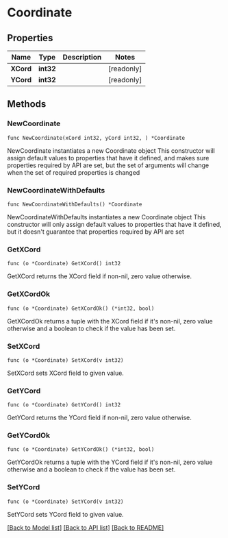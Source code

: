 # Coordinate

## Properties

Name | Type | Description | Notes
------------ | ------------- | ------------- | -------------
**XCord** | **int32** |  | [readonly] 
**YCord** | **int32** |  | [readonly] 

## Methods

### NewCoordinate

`func NewCoordinate(xCord int32, yCord int32, ) *Coordinate`

NewCoordinate instantiates a new Coordinate object
This constructor will assign default values to properties that have it defined,
and makes sure properties required by API are set, but the set of arguments
will change when the set of required properties is changed

### NewCoordinateWithDefaults

`func NewCoordinateWithDefaults() *Coordinate`

NewCoordinateWithDefaults instantiates a new Coordinate object
This constructor will only assign default values to properties that have it defined,
but it doesn't guarantee that properties required by API are set

### GetXCord

`func (o *Coordinate) GetXCord() int32`

GetXCord returns the XCord field if non-nil, zero value otherwise.

### GetXCordOk

`func (o *Coordinate) GetXCordOk() (*int32, bool)`

GetXCordOk returns a tuple with the XCord field if it's non-nil, zero value otherwise
and a boolean to check if the value has been set.

### SetXCord

`func (o *Coordinate) SetXCord(v int32)`

SetXCord sets XCord field to given value.


### GetYCord

`func (o *Coordinate) GetYCord() int32`

GetYCord returns the YCord field if non-nil, zero value otherwise.

### GetYCordOk

`func (o *Coordinate) GetYCordOk() (*int32, bool)`

GetYCordOk returns a tuple with the YCord field if it's non-nil, zero value otherwise
and a boolean to check if the value has been set.

### SetYCord

`func (o *Coordinate) SetYCord(v int32)`

SetYCord sets YCord field to given value.



[[Back to Model list]](../README.md#documentation-for-models) [[Back to API list]](../README.md#documentation-for-api-endpoints) [[Back to README]](../README.md)


